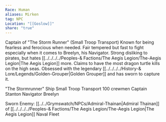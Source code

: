 ```yaml
---
Race: Human
aliases: Mirken
tag: NPC
Location: "[[Goslow]]"
share: "true"
---
```


Captain of "The Storm Runner" (Small Troop Transport)
Known for being fearless and ferocious when needed.
Fair tempered but fast to fight especially when it comes to Breelyn, his Navigator.
Strong disliking to pirates, but hates [[../../../../Peoples-& Factions/The Aegis Legion/The-Aegis Legion|The Aegis Legion]] more.
Claims to have the most dragon turtle kills on the high seas.
Obsessed with the legendary [[../../../../History-& Lore/Legends/Golden-Grouper|Golden Grouper]] and has sworn to capture it.


"The Stormrunner" Ship
Small Troop Transport
100 crewmen
Captain Stanton
Navigator Breelyn


Sworn Enemy:
[[../../Grymswatch/NPCs/Admiral-Thainan|Admiral Thainan]] of [[../../../../Peoples-& Factions/The Aegis Legion/The-Aegis Legion|The Aegis Legion]] Naval Fleet